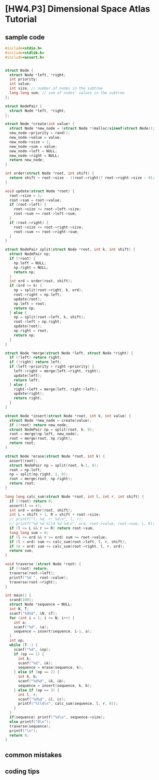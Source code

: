 # [HW4.P3] Dimensional Space Atlas Tutorial


## sample code
```c
#include<stdio.h>
#include<stdlib.h>
#include<assert.h>


struct Node {
  struct Node *left, *right;
  int priority;
  int value;
  int size; // number of nodes in the subtree
  long long sum; // sum of nodes' values in the subtree
};

struct NodePair {
  struct Node *left, *right;
};

struct Node *create(int value) {
  struct Node *new_node = (struct Node *)malloc(sizeof(struct Node));
  new_node->priority = rand();
  new_node->value = value;
  new_node->size = 1;
  new_node->sum = value;
  new_node->left = NULL;
  new_node->right = NULL;
  return new_node;
}

int order(struct Node *root, int shift) {
  return shift + root->size - ((root->right)? root->right->size : 0);
}

void update(struct Node *root) {
  root->size = 1;
  root->sum = root->value;
  if (root->left) {
    root->size += root->left->size;
    root->sum += root->left->sum;
  }
  if (root->right) {
    root->size += root->right->size;
    root->sum += root->right->sum;
  }
}

struct NodePair split(struct Node *root, int k, int shift) {
  struct NodePair np;
  if (!root) {
    np.left = NULL;
    np.right = NULL;
    return np;
  }
  int ord = order(root, shift);
  if (ord <= k) {
    np = split(root->right, k, ord);
    root->right = np.left;
    update(root);
    np.left = root;
    return np;
  } else {
    np = split(root->left, k, shift);
    root->left = np.right;
    update(root);
    np.right = root;
    return np;
  }
}

struct Node *merge(struct Node *left, struct Node *right) {
  if (!left) return right;
  if (!right) return left;
  if (left->priority > right->priority) {
    left->right = merge(left->right, right);
    update(left);
    return left;
  } else {
    right->left = merge(left, right->left);
    update(right);
    return right;
  }
}

struct Node *insert(struct Node *root, int k, int value) {
  struct Node *new_node = create(value);
  if (!root) return new_node;
  struct NodePair np = split(root, k, 0);
  root = merge(np.left, new_node);
  root = merge(root, np.right);
  return root;
}

struct Node *erase(struct Node *root, int k) {
  assert(root);
  struct NodePair np = split(root, k-1, 0);
  root = np.left;
  np = split(np.right, 1, 0);
  root = merge(root, np.right);
  return root;
}

long long calc_sum(struct Node *root, int l, int r, int shift) {
  if (!root) return 0;
  assert(l <= r);
  int ord = order(root, shift);
  int L = shift + 1, R = shift + root->size;
  // printf("l: %d, r: %d\n", l, r);
  // printf("%d %d %lld %d %d\n", ord, root->value, root->sum, L, R);
  if (l <= L && r >= R) return root->sum;
  long long sum = 0;
  if (l <= ord && r >= ord) sum += root->value;
  if (l < ord) sum += calc_sum(root->left, l, r, shift);
  if (r > ord) sum += calc_sum(root->right, l, r, ord);
  return sum;
}

void traverse (struct Node *root) {
  if (!root) return;
  traverse(root->left);
  printf("%d ", root->value);
  traverse(root->right);
}

int main() {
  srand(100);
  struct Node *sequence = NULL;
  int N, T;
  scanf("%d%d", &N, &T);
  for (int i = 1; i <= N; i++) {
    int a;
    scanf("%d", &a);
    sequence = insert(sequence, i-1, a);
  }
  int op;
  while (T--) {
    scanf("%d", &op);
    if (op == 1) {
      int k;
      scanf("%d", &k);
      sequence = erase(sequence, k);
    } else if (op == 2) {
      int k, b;
      scanf("%d%d", &k, &b);
      sequence = insert(sequence, k, b);
    } else if (op == 3) {
      int l, r;
      scanf("%d%d", &l, &r);
      printf("%lld\n", calc_sum(sequence, l, r, 0));
    }
  }
  if(sequence) printf("%d\n", sequence->size);
  else printf("0\n");
  traverse(sequence);
  printf("\n");
  return 0;
}
```

## common mistakes
<!--
* One may want to create an $(N\times T)$-size 2D array. The maximum size of this array is approximately $c \cdot 10^6 \cdot 5\cdot 10^5 (\text{bytes})\approx c\cdot 480000 (\text{MB})$, which exceeds the memory limit.
* You should ensure your binary search finds the last rank even if there are multiple classmates with the same power.
* You should use store power-related data using `long long` to prevent overflow.
-->

## coding tips
<!--
* In order to directly update the power for each player, use `n_up` and `last_up` to record the information of operation 2.
* Always call `update()` when you want to inquire a classmate's power to ensure you obtain the correct power. Let the return value of `update()` be the power can simplify your code.
-->
  

